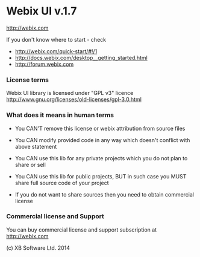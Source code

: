 Webix UI v.1.7
==============

http://webix.com

If you don't know where to start - check 

- http://webix.com/quick-start/#!/1
- http://docs.webix.com/desktop__getting_started.html
- http://forum.webix.com

### License terms

Webix UI library is licensed under "GPL v3" licence
http://www.gnu.org/licenses/old-licenses/gpl-3.0.html

### What does it means in human terms

- You CAN'T remove this license or webix attribution from source files
- You CAN modify provided code in any way which doesn't conflict with above statement

- You CAN use this lib for any private projects which you do not plan to share or sell
- You CAN use this lib for public projects, BUT in such case you MUST share full source code of your project
- If you do not want to share sources then you need to obtain commercial license


### Commercial license and Support

You can buy commercial license and support subscription at http://webix.com


(c) XB Software Ltd. 2014